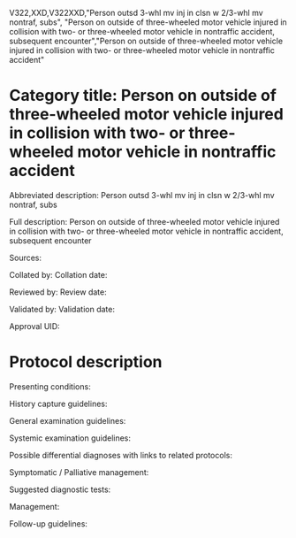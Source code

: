 V322,XXD,V322XXD,"Person outsd 3-whl mv inj in clsn w 2/3-whl mv nontraf, subs", "Person on outside of three-wheeled motor vehicle injured in collision with two- or three-wheeled motor vehicle in nontraffic accident, subsequent encounter","Person on outside of three-wheeled motor vehicle injured in collision with two- or three-wheeled motor vehicle in nontraffic accident"
# Category title: Person on outside of three-wheeled motor vehicle injured in collision with two- or three-wheeled motor vehicle in nontraffic accident

Abbreviated description: Person outsd 3-whl mv inj in clsn w 2/3-whl mv nontraf, subs

Full description: Person on outside of three-wheeled motor vehicle injured in collision with two- or three-wheeled motor vehicle in nontraffic accident, subsequent encounter

Sources:

Collated by:
Collation date:

Reviewed by:
Review date:

Validated by:
Validation date:

Approval UID:

# Protocol description

Presenting conditions:

History capture guidelines:

General examination guidelines:

Systemic examination guidelines:

Possible differential diagnoses with links to related protocols:

Symptomatic / Palliative management:

Suggested diagnostic tests:

Management:

Follow-up guidelines:
